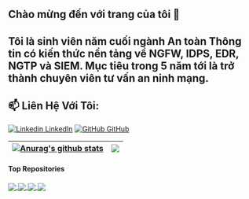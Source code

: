 ## Chào mừng đến với trang của tôi 👋
## Tôi là sinh viên năm cuối ngành An toàn Thông tin có kiến thức nền tảng về NGFW, IDPS, EDR, NGTP và SIEM. Mục tiêu trong 5 năm tới là trở thành chuyên viên tư vấn an ninh mạng.
## 📫 Liên Hệ Với Tôi: 

[![Linkedin](https://i.stack.imgur.com/gVE0j.png) LinkedIn](https://www.linkedin.com/in/letrieuphu221100/) [![GitHub](https://i.stack.imgur.com/tskMh.png) GitHub](https://github.com/LeTrieuPhu/)

| <a href="https://github.com/LeTrieuPhu/LeTrieuPhu"><img align="center" src="https://github-readme-stats.vercel.app/api?username=LeTrieuPhu&show_icons=true&include_all_commits=true&theme=merko&hide_border=true" alt="Anurag's github stats" /></a> | <a href="https://github.com/LeTrieuPhu/LeTrieuPhu"><img align="center" src="https://github-readme-stats.vercel.app/api/top-langs/?username=LeTrieuPhu&layout=compact&theme=merko&hide_border=true" /></a> |
| ------------- | ------------- |

#### Top Repositories

<a href="https://github.com/LeTrieuPhu/NGFW-iptable-squid-snort-clamav-MISP">
  <img align="center" src="https://github-readme-stats.vercel.app/api/pin/?username=LeTrieuPhu&repo=NGFW-iptable-squid-snort-clamav-MISP&description_lines_count=3&show_icons=true&theme=blue-green" />
</a>
<a href="https://github.com/LeTrieuPhu/LLM-base-HoneyPot-in-NGFW">
  <img align="center" src="https://github-readme-stats.vercel.app/api/pin/?username=LeTrieuPhu&repo=LLM-base-HoneyPot-in-NGFW&description_lines_count=3&show_icons=true&theme=great-gatsby" />
</a>
<a href="https://github.com/LeTrieuPhu/SDN-Ryu-Controller">
  <img align="center" src="https://github-readme-stats.vercel.app/api/pin/?username=LeTrieuPhu&repo=SDN-Ryu-Controller&description_lines_count=3&show_icons=true&theme=blueberry" />
</a>
<a href="https://github.com/LeTrieuPhu/NGFW-iptables-and-squid">
  <img align="center" src="https://github-readme-stats.vercel.app/api/pin/?username=LeTrieuPhu&repo=NGFW-iptables-and-squid&description_lines_count=3&show_icons=true&theme=cobalt" />
</a>


